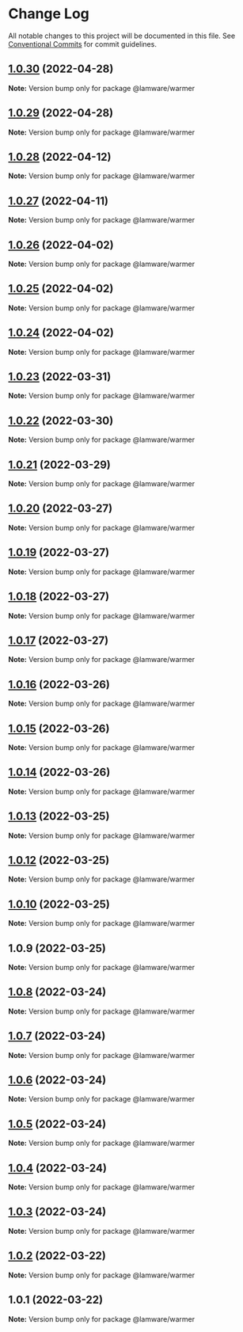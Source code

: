 # Change Log

All notable changes to this project will be documented in this file.
See [Conventional Commits](https://conventionalcommits.org) for commit guidelines.

## [1.0.30](https://github.com/evilkiwi/lamware/compare/@lamware/warmer@1.0.29...@lamware/warmer@1.0.30) (2022-04-28)

**Note:** Version bump only for package @lamware/warmer





## [1.0.29](https://github.com/evilkiwi/lamware/compare/@lamware/warmer@1.0.28...@lamware/warmer@1.0.29) (2022-04-28)

**Note:** Version bump only for package @lamware/warmer





## [1.0.28](https://github.com/evilkiwi/lamware/compare/@lamware/warmer@1.0.27...@lamware/warmer@1.0.28) (2022-04-12)

**Note:** Version bump only for package @lamware/warmer





## [1.0.27](https://github.com/evilkiwi/lamware/compare/@lamware/warmer@1.0.26...@lamware/warmer@1.0.27) (2022-04-11)

**Note:** Version bump only for package @lamware/warmer





## [1.0.26](https://github.com/evilkiwi/lamware/compare/@lamware/warmer@1.0.25...@lamware/warmer@1.0.26) (2022-04-02)

**Note:** Version bump only for package @lamware/warmer





## [1.0.25](https://github.com/evilkiwi/lamware/compare/@lamware/warmer@1.0.24...@lamware/warmer@1.0.25) (2022-04-02)

**Note:** Version bump only for package @lamware/warmer





## [1.0.24](https://github.com/evilkiwi/lamware/compare/@lamware/warmer@1.0.23...@lamware/warmer@1.0.24) (2022-04-02)

**Note:** Version bump only for package @lamware/warmer





## [1.0.23](https://github.com/evilkiwi/lamware/compare/@lamware/warmer@1.0.22...@lamware/warmer@1.0.23) (2022-03-31)

**Note:** Version bump only for package @lamware/warmer





## [1.0.22](https://github.com/evilkiwi/lamware/compare/@lamware/warmer@1.0.21...@lamware/warmer@1.0.22) (2022-03-30)

**Note:** Version bump only for package @lamware/warmer





## [1.0.21](https://github.com/evilkiwi/lamware/compare/@lamware/warmer@1.0.20...@lamware/warmer@1.0.21) (2022-03-29)

**Note:** Version bump only for package @lamware/warmer





## [1.0.20](https://github.com/evilkiwi/lamware/compare/@lamware/warmer@1.0.19...@lamware/warmer@1.0.20) (2022-03-27)

**Note:** Version bump only for package @lamware/warmer





## [1.0.19](https://github.com/evilkiwi/lamware/compare/@lamware/warmer@1.0.18...@lamware/warmer@1.0.19) (2022-03-27)

**Note:** Version bump only for package @lamware/warmer





## [1.0.18](https://github.com/evilkiwi/lamware/compare/@lamware/warmer@1.0.17...@lamware/warmer@1.0.18) (2022-03-27)

**Note:** Version bump only for package @lamware/warmer





## [1.0.17](https://github.com/evilkiwi/lamware/compare/@lamware/warmer@1.0.16...@lamware/warmer@1.0.17) (2022-03-27)

**Note:** Version bump only for package @lamware/warmer





## [1.0.16](https://github.com/evilkiwi/lamware/compare/@lamware/warmer@1.0.15...@lamware/warmer@1.0.16) (2022-03-26)

**Note:** Version bump only for package @lamware/warmer





## [1.0.15](https://github.com/evilkiwi/lamware/compare/@lamware/warmer@1.0.14...@lamware/warmer@1.0.15) (2022-03-26)

**Note:** Version bump only for package @lamware/warmer





## [1.0.14](https://github.com/evilkiwi/lamware/compare/@lamware/warmer@1.0.13...@lamware/warmer@1.0.14) (2022-03-26)

**Note:** Version bump only for package @lamware/warmer





## [1.0.13](https://github.com/evilkiwi/lamware/compare/@lamware/warmer@1.0.12...@lamware/warmer@1.0.13) (2022-03-25)

**Note:** Version bump only for package @lamware/warmer





## [1.0.12](https://github.com/evilkiwi/lamware/compare/@lamware/warmer@1.0.10...@lamware/warmer@1.0.12) (2022-03-25)

**Note:** Version bump only for package @lamware/warmer





## [1.0.10](https://github.com/evilkiwi/lamware/compare/@lamware/warmer@1.0.9...@lamware/warmer@1.0.10) (2022-03-25)

**Note:** Version bump only for package @lamware/warmer





## 1.0.9 (2022-03-25)

**Note:** Version bump only for package @lamware/warmer





## [1.0.8](https://github.com/evilkiwi/lamware/compare/@lamware/warmer@1.0.7...@lamware/warmer@1.0.8) (2022-03-24)

**Note:** Version bump only for package @lamware/warmer





## [1.0.7](https://github.com/evilkiwi/lamware/compare/@lamware/warmer@1.0.6...@lamware/warmer@1.0.7) (2022-03-24)

**Note:** Version bump only for package @lamware/warmer





## [1.0.6](https://github.com/evilkiwi/lamware/compare/@lamware/warmer@1.0.5...@lamware/warmer@1.0.6) (2022-03-24)

**Note:** Version bump only for package @lamware/warmer





## [1.0.5](https://github.com/evilkiwi/lamware/compare/@lamware/warmer@1.0.4...@lamware/warmer@1.0.5) (2022-03-24)

**Note:** Version bump only for package @lamware/warmer





## [1.0.4](https://github.com/evilkiwi/lamware/compare/@lamware/warmer@1.0.3...@lamware/warmer@1.0.4) (2022-03-24)

**Note:** Version bump only for package @lamware/warmer





## [1.0.3](https://github.com/evilkiwi/lamware/compare/@lamware/warmer@1.0.2...@lamware/warmer@1.0.3) (2022-03-24)

**Note:** Version bump only for package @lamware/warmer





## [1.0.2](https://github.com/evilkiwi/lamware/compare/@lamware/warmer@1.0.1...@lamware/warmer@1.0.2) (2022-03-22)

**Note:** Version bump only for package @lamware/warmer





## 1.0.1 (2022-03-22)

**Note:** Version bump only for package @lamware/warmer
